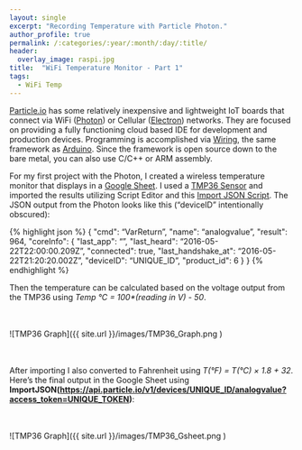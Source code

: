 ```yaml
---
layout: single
excerpt: "Recording Temperature with Particle Photon."
author_profile: true
permalink: /:categories/:year/:month/:day/:title/
header:
  overlay_image: raspi.jpg
title:  "WiFi Temperature Monitor - Part 1"
tags:
  - WiFi Temp
---
```


[Particle.io] has some relatively inexpensive and lightweight IoT boards that connect via WiFi ([Photon]) or Cellular ([Electron]) networks. They are focused on providing a fully functioning cloud based IDE for development and production devices. Programming is accomplished via [Wiring], the same framework as [Arduino]. Since the framework is open source down to the bare metal, you can also use C/C++ or ARM assembly.

For my first project with the Photon, I created a wireless temperature monitor that displays in a [Google Sheet]. I used a [TMP36 Sensor] and imported the results utilizing Script Editor and this [Import JSON Script]. The JSON output from the Photon looks like this (“deviceID” intentionally obscured):

{% highlight json %}
{
 "cmd": “VarReturn”,
 "name": “analogvalue”,
 "result": 964,
 "coreInfo": {
   "last_app": “”,
   "last_heard": “2016-05-22T22:00:00.209Z”,
   "connected": true,
   "last_handshake_at": “2016-05-22T21:20:20.002Z”,
   "deviceID": “UNIQUE_ID”,
   "product_id": 6
 }
}
{% endhighlight %}

Then the temperature can be calculated based on the voltage output from the TMP36 using <i>Temp °C = 100*(reading in V) - 50</i>.

<br><br>
![TMP36 Graph]({{ site.url }}/images/TMP36_Graph.png )     
<br><br>

After importing I also converted to Fahrenheit using <i>T(°F) = T(°C) × 1.8 + 32</i>. Here’s the final output in the Google Sheet using <b>ImportJSON(https://api.particle.io/v1/devices/UNIQUE_ID/analogvalue?access_token=UNIQUE_TOKEN)</b>:    

<br><br>
![TMP36 Graph]({{ site.url }}/images/TMP36_Gsheet.png )     
<br><br>

[Particle.io]: https://www.particle.io/
[Photon]: https://www.particle.io/products/hardware/photon-wifi-dev-kit
[Electron]: https://store.particle.io/collections/electron
[Wiring]: http://wiring.org.co/
[Arduino]: https://www.arduino.cc/

[Google Sheet]: https://www.google.com/sheets/about/
[TMP36 Sensor]: http://www.analog.com/en/products/analog-to-digital-converters/integrated-special-purpose-converters/digital-temperature-sensors/tmp36.html
[Import JSON Script]: https://github.com/fastfedora/google-docs/blob/master/scripts/ImportJSON/Code.gs

